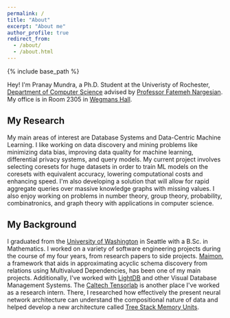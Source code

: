```yaml
---
permalink: /
title: "About"
excerpt: "About me"
author_profile: true
redirect_from: 
  - /about/
  - /about.html
---
```

{% include base_path %}

Hey! I'm Pranay Mundra, a Ph.D. Student at the Univeristy of Rochester, [Department of Computer Science](https://www.cs.rochester.edu) advised by [Professor Fatemeh Nargesian](https://fnargesian.com). My office is in Room 2305 in [Wegmans Hall](https://goo.gl/maps/9m8kD2994LsTFfP2A). 

## My Research
My main areas of interest are Database Systems and Data-Centric Machine Learning. I like working on data discovery and mining problems like minimizing data bias, improving data quality for machine learning, differential privacy systems, and query models. My current project involves selecting coresets for huge datasets in order to train ML models on the coresets with equivalent accuracy, lowering computational costs and enhancing speed. I'm also developing a solution that will allow for rapid aggregate queries over massive knowledge graphs with missing values. I also enjoy working on problems in number theory, group theory, probability, combinatronics, and graph theory with applications in computer science.

## My Background
I graduated from the [University of Washington](https://math.washington.edu) in Seattle with a B.Sc. in Mathematics. I worked on a variety of software engineering projects during the course of my four years, from research papers to side projects. [Maimon](https://mundrapranay.github.io/publication/2020-06-11-maimon), a framework that aids in approximating acyclic schema discovery from relations using Multivalued Dependencies, has been one of my main projects. Additionally, I've worked with [LightDB](https://github.com/uwdb/lightdb) and other Visual Database Management Systems. The [Caltech Tensorlab](http://tensorlab.cms.caltech.edu/users/anima/group.html) is another place I've worked as a research intern. There, I researched how effectively the present neural network architecture can understand the compositional nature of data and helped develop a new architecture called [Tree Stack Memory Units](https://mundrapranay.github.io/publication/2019-11-05-treesmu).


